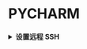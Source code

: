 # PYCHARM

<details>
<summary><b>设置远程 SSH</b></summary>
<p>

不太推荐：需要在服务器存储代码甚至文件的副本。

- `File Setting` -> `项目解释器`，设置好 mapping。
- `Tool Deployment`：设置一致的 mapping。注意不含 root path。
- 在 `option` 里把 `create empty dir` 勾上。
- 手动同步：右键文件（夹），`deployment` -> `upload to ...`。有自动同步选项，好像不灵敏。

</p>
</details>
